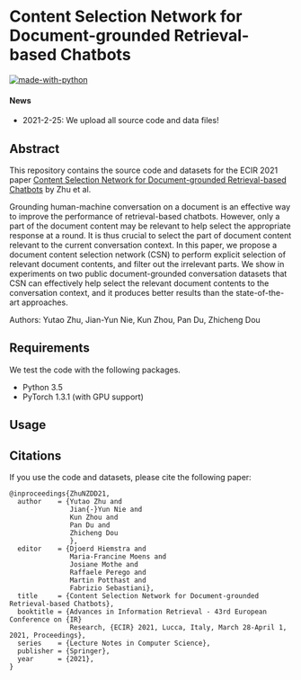 # Content Selection Network for Document-grounded Retrieval-based Chatbots

[![made-with-python](https://img.shields.io/badge/Made%20with-Python-red.svg)](#python)

#### News
- 2021-2-25: We upload all source code and data files!

## Abstract
This repository contains the source code and datasets for the ECIR 2021 paper [Content Selection Network for Document-grounded Retrieval-based Chatbots](https://arxiv.org/pdf/2101.08426.pdf) by Zhu et al. <br>

Grounding human-machine conversation on a document is an effective way to improve the performance of retrieval-based chatbots. However, only a part of the document content may be relevant to help select the appropriate response at a round. It is thus crucial to select the  part of document content relevant to the current conversation context. In this paper, we propose a document content selection network (CSN) to perform explicit selection of relevant document contents, and filter out the irrelevant parts. We show in experiments on two public document-grounded conversation datasets that CSN can effectively help select the relevant document contents to the conversation context, and it produces better results than the state-of-the-art approaches.

Authors: Yutao Zhu, Jian-Yun Nie, Kun Zhou, Pan Du, Zhicheng Dou

## Requirements
We test the code with the following packages. <br>
- Python 3.5 <br>
- PyTorch 1.3.1 (with GPU support)<br>

## Usage


## Citations
If you use the code and datasets, please cite the following paper:  
```
@inproceedings{ZhuNZDD21,
  author    = {Yutao Zhu and
               Jian{-}Yun Nie and
               Kun Zhou and
               Pan Du and
               Zhicheng Dou
               },
  editor    = {Djoerd Hiemstra and
               Maria-Francine Moens and
               Josiane Mothe and
               Raffaele Perego and
               Martin Potthast and
               Fabrizio Sebastiani},
  title     = {Content Selection Network for Document-grounded Retrieval-based Chatbots},
  booktitle = {Advances in Information Retrieval - 43rd European Conference on {IR}
               Research, {ECIR} 2021, Lucca, Italy, March 28-April 1, 2021, Proceedings},
  series    = {Lecture Notes in Computer Science},
  publisher = {Springer},
  year      = {2021},
}
```
